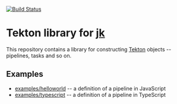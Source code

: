 [![Build Status](https://travis-ci.org/jkcfg/tekton.svg?branch=master)](https://travis-ci.org/jkcfg/tekton)

# Tekton library for [jk](https://jkcfg.github.io/)

This repository contains a library for constructing
[Tekton](https://github.com/tektoncd) objects -- pipelines, tasks and
so on.

## Examples

 - [examples/helloworld](./examples/helloworld/) -- a definition of a
   pipeline in JavaScript
 - [examples/typescript](./examples/typescript/) -- a definition of a
   pipeline in TypeScript
